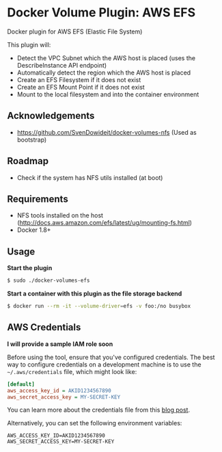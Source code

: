 # Docker Volume Plugin: AWS EFS

Docker plugin for AWS EFS (Elastic File System)

This plugin will:

* Detect the VPC Subnet which the AWS host is placed (uses the DescribeInstance API endpoint)
* Automatically detect the region which the AWS host is placed
* Create an EFS Filesystem if it does not exist
* Create an EFS Mount Point if it does not exist
* Mount to the local filesystem and into the container environment

## Acknowledgements

* https://github.com/SvenDowideit/docker-volumes-nfs (Used as bootstrap)

## Roadmap

* Check if the system has NFS utils installed (at boot)

## Requirements

* NFS tools installed on the host (http://docs.aws.amazon.com/efs/latest/ug/mounting-fs.html)
* Docker 1.8+

## Usage

**Start the plugin**

```bash
$ sudo ./docker-volumes-efs
```

**Start a container with this plugin as the file storage backend**

```bash
$ docker run --rm -it --volume-driver=efs -v foo:/no busybox
```

## AWS Credentials

**I will provide a sample IAM role soon**

Before using the tool, ensure that you've configured credentials. The best
way to configure credentials on a development machine is to use the
`~/.aws/credentials` file, which might look like:

```ini
[default]
aws_access_key_id = AKID1234567890
aws_secret_access_key = MY-SECRET-KEY
```

You can learn more about the credentials file from this
[blog post](http://blogs.aws.amazon.com/security/post/Tx3D6U6WSFGOK2H/A-New-and-Standardized-Way-to-Manage-Credentials-in-the-AWS-SDKs).

Alternatively, you can set the following environment variables:

```
AWS_ACCESS_KEY_ID=AKID1234567890
AWS_SECRET_ACCESS_KEY=MY-SECRET-KEY
```

